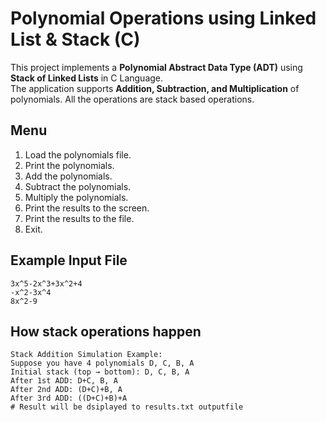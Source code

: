 # Polynomial Operations using Linked List & Stack (C)

This project implements a **Polynomial Abstract Data Type (ADT)** using **Stack of Linked Lists** in C Language.  
The application supports **Addition, Subtraction, and Multiplication** of polynomials.
All the operations are stack based operations.

## Menu
1. Load the polynomials file. 
2. Print the polynomials.
3. Add the polynomials.
4. Subtract the polynomials.  
5. Multiply the polynomials.  
6. Print the results to the screen.  
7. Print the results to the file. 
8. Exit.

## Example Input File
```
3x^5-2x^3+3x^2+4
-x^2-3x^4
8x^2-9
```

## How stack operations happen
```
Stack Addition Simulation Example:
Suppose you have 4 polynomials D, C, B, A
Initial stack (top → bottom): D, C, B, A
After 1st ADD: D+C, B, A
After 2nd ADD: (D+C)+B, A
After 3rd ADD: ((D+C)+B)+A
# Result will be dsiplayed to results.txt outputfile
```
